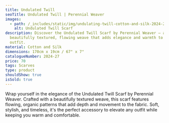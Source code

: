 ```yaml
---
title: Undulated Twill
seoTitle: Undulated Twill | Perennial Weaver
images:
  - path: /_includes/static/img/undulating-twill-cotton-and-silk-2024-27-70.avif
    alt: Undulated Twill Scarf
description: Discover the Undulated Twill Scarf by Perennial Weaver – a
  beautifully textured, flowing weave that adds elegance and warmth to any
  outfit.
material: Cotton and Silk
dimensions: 170cm x 19cm / 67" x 7"
catalogueNumber: 2024-27
price: 70
tags: Scarves
type: product
shouldShow: true
isSold: true
---
```

Wrap yourself in the elegance of the Undulated Twill Scarf by Perennial Weaver. Crafted with a beautifully textured weave, this scarf features flowing, organic patterns that add depth and movement to the fabric. Soft, stylish, and timeless, it's the perfect accessory to elevate any outfit while keeping you warm and comfortable.
